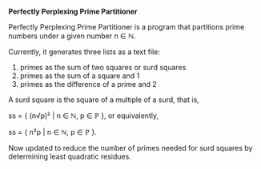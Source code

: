 **Perfectly Perplexing Prime Partitioner**

Perfectly Perplexing Prime Partitioner is a program that partitions prime numbers under a given number n ∈ ℕ.

Currently, it generates three lists as a text file:
1) primes as the sum of two squares or surd squares
2) primes as the sum of a square and 1
3) primes as the difference of a prime and 2

A surd square is the square of a multiple of a surd, that is, 
   
   ss = { (n√p)² | n ∈ ℕ, p ∈ ℙ }, or equivalently, 
   
   ss = { n²p | n ∈ ℕ, p ∈ ℙ }.

Now updated to reduce the number of primes needed for surd squares by determining least quadratic residues.
